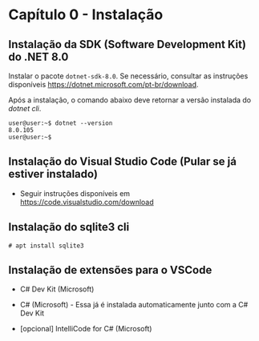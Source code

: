 # Capítulo 0 - Instalação

## Instalação da SDK (Software Development Kit) do **.NET 8.0**
Instalar o pacote `dotnet-sdk-8.0`. Se necessário, consultar as instruções disponíveis https://dotnet.microsoft.com/pt-br/download.

Após a instalação, o comando abaixo deve retornar a versão instalada do *dotnet cli*.
```console
user@user:~$ dotnet --version
8.0.105
user@user:~$
```

## Instalação do Visual Studio Code (Pular se já estiver instalado)
- Seguir instruções disponíveis em https://code.visualstudio.com/download

## Instalação do sqlite3 cli
```console
# apt install sqlite3
```

## Instalação de extensões para o VSCode
- C# Dev Kit (Microsoft)

- C# (Microsoft) - Essa já é instalada automaticamente junto com a C# Dev Kit

- [opcional] IntelliCode for C# (Microsoft)
